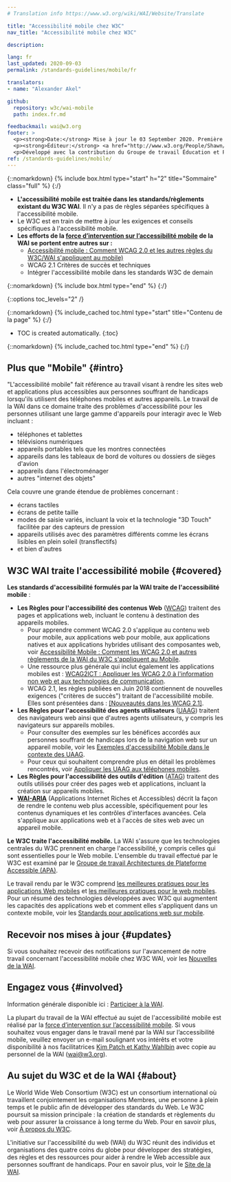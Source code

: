 ```yaml
---
# Translation info https://www.w3.org/wiki/WAI/Website/Translate

title: "Accessibilité mobile chez W3C"
nav_title: "Accessibilité mobile chez W3C"

description:

lang: fr
last_updated: 2020-09-03
permalink: /standards-guidelines/mobile/fr

translators:
- name: "Alexander Akel"

github:
  repository: w3c/wai-mobile
  path: index.fr.md

feedbackmail: wai@w3.org
footer: >
  <p><strong>Date:</strong> Mise à jour le 03 September 2020. Première publication en janvier 2008.</p>
  <p><strong>Éditeur:</strong> <a href="http://www.w3.org/People/Shawn/">Shawn Lawton Henry</a>.    
  <p>Développé avec la contribution du Groupe de travail Éducation et Promotion (<a href="http://www.w3.org/WAI/EO/">EOWG</a>).</p>
ref: /standards-guidelines/mobile/
---
```


{::nomarkdown}
{% include box.html type="start" h="2" title="Sommaire" class="full" %}
{:/}

-   **L'accessibilité mobile est traitée dans les standards/règlements existant du W3C WAI**. Il n'y a pas de règles séparées spécifiques à l'accessibilité mobile.
-   Le W3C est en train de mettre à jour les exigences et conseils spécifiques à l'accessibilité mobile.
-   **Les efforts de la [force d’intervention sur l’accessibilité mobile](https://www.w3.org/WAI/GL/mobile-a11y-tf/) de la WAI se portent entre autres sur :**
    -   [Accessibilité mobile : Comment WCAG 2.0 et les autres règles du W3C/WAI s'appliquent au mobile)](http://www.w3.org/TR/mobile-accessibility-mapping/)
    -   WCAG 2.1 Critères de succès et techniques
    -   Intégrer l'accessibilité mobile dans les standards W3C de demain

{::nomarkdown}
{% include box.html type="end" %}
{:/}


{::options toc_levels="2" /}

{::nomarkdown}
{% include_cached toc.html type="start" title="Contenu de la page" %}
{:/}

-   TOC is created automatically.
{:toc}

{::nomarkdown}
{% include_cached toc.html type="end" %}
{:/}

## Plus que "Mobile" {#intro}

"L'accessibilité mobile" fait référence au travail visant à rendre les sites web et applications plus accessibles aux personnes souffrant de handicaps lorsqu'ils utilisent des téléphones mobiles et autres appareils. Le travail de la WAI dans ce domaine traite des problèmes d'accessibilité pour les personnes utilisant une large gamme d'appareils pour interagir avec le Web incluant :

-   téléphones et tablettes
-   télévisions numériques
-   appareils portables tels que les montres connectées
-   appareils dans les tableaux de bord de voitures ou dossiers de sièges d'avion
-   appareils dans l'électroménager
-   autres "internet des objets"

Cela couvre une grande étendue de problèmes concernant :

-   écrans tactiles
-   écrans de petite taille
-   modes de saisie variés, incluant la voix et la technologie "3D Touch" facilitée par
    des capteurs de pression
-   appareils utilisés avec des paramètres différents comme les écrans lisibles en plein soleil (transflectifs)
-   et bien d'autres

## W3C WAI traite l'accessibilité mobile {#covered}

**Les standards d'accessibilité formulés par la WAI traite de l'accessibilité mobile** :

-   **Les Règles pour l'accessibilité des contenus Web** ([WCAG](/standards-guidelines/wcag/)) traitent des pages et applications web, incluant le contenu à destination des appareils mobiles.
    -   Pour apprendre comment WCAG 2.0 s'applique au contenu web pour mobile, aux applications web pour mobile, aux applications natives et aux applications hybrides utilisant des composantes web, voir [Accessibilité Mobile : Comment les WCAG 2.0 et autres règlements de la WAI du W3C s'appliquent au Mobile](http://www.w3.org/TR/mobile-accessibility-mapping/).
    -   Une ressource plus générale qui inclut également les applications mobiles est : [WCAG2ICT : Appliquer les WCAG 2.0 à l'information non web et aux technologies de communication](http://www.w3.org/TR/wcag2ict/).
    -   WCAG 2.1, les règles publiées en Juin 2018 contiennent de nouvelles exigences ("critères de succès") traitant de l'accessibilité mobile.  Elles sont présentées dans : [[Nouveautés dans les WCAG 2.1]](/standards-guidelines/wcag/new-in-21/).
-   **Les Règles pour l'accessibilité des agents utilisateurs** ([UAAG](/standards-guidelines/uaag/)) traitent des navigateurs web ainsi que d'autres agents utilisateurs, y compris les navigateurs sur appareils mobiles.
    -   Pour consulter des exemples sur les bénéfices accordés aux personnes souffrant de handicaps lors de la navigation web sur un appareil mobile, voir les [Exemples d'accessibilité Mobile dans le contexte des UAAG](http://www.w3.org/TR/IMPLEMENTING-UAAG20/mobile).
    -   Pour ceux qui souhaitent comprendre plus en détail les problèmes rencontrés, voir [Appliquer les UAAG aux téléphones mobiles](http://www.w3.org/WAI/UA/work/wiki/Applying_UAAG_to_Mobile_Phones).
-   **Les Règles pour l'accessibilité des outils d'édition** ([ATAG](/standards-guidelines/atag/)) traitent des outils utilisés pour créer des pages web et applications, incluant la création sur appareils mobiles.
-   **[WAI-ARIA](/standards-guidelines/aria/)** (Applications Internet Riches et Accessibles) décrit la façon de rendre le contenu web plus accessible, spécifiquement pour les contenus dynamiques et les contrôles d'interfaces avancées. Cela s'applique aux applications web et à l'accès de sites web avec un appareil mobile.

 

**Le W3C traite l'accessibilité mobile.** La WAI s'assure que les technologies centrales du W3C prennent en charge l'accessibilité, y compris celles qui sont essentielles pour le Web mobile. L'ensemble du travail effectué par le W3C est examiné par le [Groupe de travail Architectures de Plateforme Accessible (APA)](https://www.w3.org/WAI/APA/).

Le travail rendu par le W3C comprend [les meilleures pratiques pour les applications Web mobiles](http://www.w3.org/TR/mwabp/) et [les meilleures pratiques pour le web mobiles](http://www.w3.org/TR/mobile-bp/). Pour un résumé des technologies développées avec W3C qui augmentent les capacités des applications web et comment elles s'appliquent dans un contexte mobile, voir les [Standards pour applications web sur mobile](http://www.w3.org/Mobile/mobile-web-app-state/).

## Recevoir nos mises à jour {#updates}

Si vous souhaitez recevoir des notifications sur l'avancement de notre travail concernant l'accessibilité mobile chez W3C WAI, voir les [Nouvelles de la WAI](/news/subscribe/). 

## Engagez vous {#involved}

Information générale disponible ici : [Participer à la WAI](/about/participating/).

La plupart du travail de la WAI effectué au sujet de l'accessibilité mobile est réalisé par la [force d’intervention sur l’accessibilité mobile](https://www.w3.org/WAI/GL/mobile-a11y-tf/). Si vous souhaitez vous engager dans le travail mené par la WAI sur l’accessibilité mobile, veuillez envoyer un e-mail soulignant vos intérêts et votre disponibilité à nos facilitatrices [Kim Patch et Kathy Wahlbin](mailto:kathy@interactiveaccessibility.com,Kim@redstartsystems.com?cc=wai@w3.org,shadi@w3.org&subject=Mobile%20Accessibility%20Task%20Force%20Enquiry) avec copie au personnel de la WAI (wai@w3.org).

## Au sujet du W3C et de la WAI {#about}

Le World Wide Web Consortium (W3C) est un consortium international où travaillent conjointement les organisations Membres, une personne à plein temps et le public afin de développer des standards du Web. Le W3C poursuit sa mission principale : la création de standards et règlements du web pour assurer la croissance à long terme du Web. Pour en savoir plus, voir [À propos du W3C](http://www.w3.org/Consortium/).

L'initiative sur l'accessibilité du web (WAI) du W3C réunit des individus et organisations des quatre coins du globe pour développer des stratégies, des règles et des ressources pour aider à rendre le Web accessible aux personnes souffrant de handicaps. Pour en savoir plus, voir le [Site de la WAI](http://www.w3.org/WAI/).
